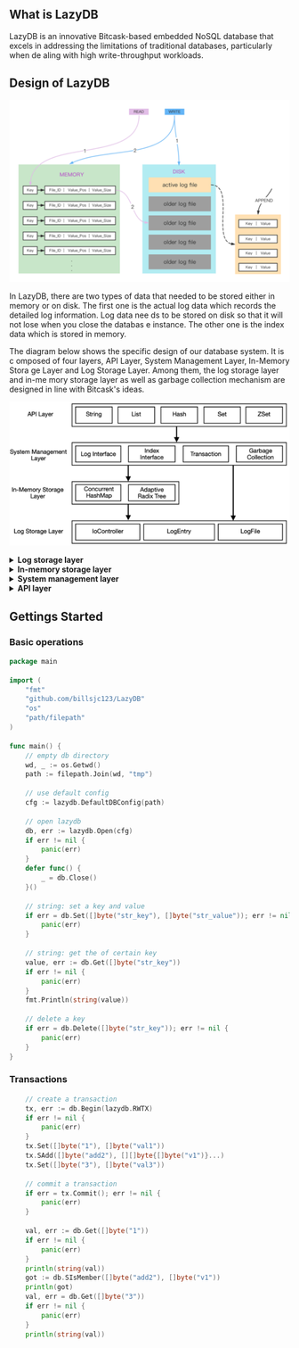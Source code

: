 ## What is LazyDB

LazyDB is an innovative Bitcask-based embedded NoSQL database that excels in addressing the limitations of traditional databases, particularly when de
aling with high write-throughput workloads.

## Design of LazyDB

![](https://github.com/billsjc123/LazyDB/blob/main/imgs/architecture.png)

In LazyDB, there are two types of data that needed to be stored either in memory or on disk. The first one is the
actual log data which records the detailed log information. Log data nee
ds to be stored on disk so that it will not lose when you close the databas
e instance. The other one is the index data which is stored in memory.


The diagram below shows the specific design of our database system. It is c
omposed of four layers, API Layer, System Management Layer, In-Memory Stora
ge Layer and Log Storage Layer. Among them, the log storage layer and in-me
mory storage layer as well as garbage collection mechanism are designed in
line with Bitcask's ideas.

![](https://github.com/billsjc123/LazyDB/blob/main/imgs/specific.png)

<details>
    <summary><b>Log storage layer</b></summary>
    All data modification operations are appended to the log and stored in order. This layer ensures data persistence and consistency and can be recovered by re-executing the operations in the log in case of a crash.
</details>

<details>
    <summary><b>In-memory storage layer</b></summary>
    LazyDB uses various in-memory data structures to improve read and write performance. LazyDB also provides two types of indexes, which are Concurrent HashMap and Adaptive Radix Tree. Besides, LazyDB provides a switch for the in-memory database.
</details>    

<details>
    <summary><b>System management layer</b></summary>
    This layer provides the most basic ability to add, delete, change, and query the entire database through the interface of the logging and indexing layers. 
</details>

<details>
    <summary><b>API layer</b></summary>
     LazyDB is providing an interface to external database operations through APIs for five data types. As an embedded database, the user can call these interfaces directly in the code to manipulate the local database.
</details>

## Gettings Started

### Basic operations

```go
package main

import (
	"fmt"
	"github.com/billsjc123/LazyDB"
	"os"
	"path/filepath"
)

func main() {
	// empty db directory
	wd, _ := os.Getwd()
	path := filepath.Join(wd, "tmp")

	// use default config
	cfg := lazydb.DefaultDBConfig(path)

	// open lazydb
	db, err := lazydb.Open(cfg)
	if err != nil {
		panic(err)
	}
	defer func() {
		_ = db.Close()
	}()

	// string: set a key and value
	if err = db.Set([]byte("str_key"), []byte("str_value")); err != nil {
		panic(err)
	}

	// string: get the of certain key
	value, err := db.Get([]byte("str_key"))
	if err != nil {
		panic(err)
	}
	fmt.Println(string(value))

	// delete a key
	if err = db.Delete([]byte("str_key")); err != nil {
		panic(err)
	}
}
```

### Transactions

```go
	// create a transaction
	tx, err := db.Begin(lazydb.RWTX)
	if err != nil {
		panic(err)
	}
	tx.Set([]byte("1"), []byte("val1"))
	tx.SAdd([]byte("add2"), [][]byte{[]byte("v1")}...)
	tx.Set([]byte("3"), []byte("val3"))

	// commit a transaction
	if err = tx.Commit(); err != nil {
		panic(err)
	}

	val, err := db.Get([]byte("1"))
	if err != nil {
		panic(err)
	}
	println(string(val))
	got := db.SIsMember([]byte("add2"), []byte("v1"))
	println(got)
	val, err = db.Get([]byte("3"))
	if err != nil {
		panic(err)
	}
	println(string(val))

